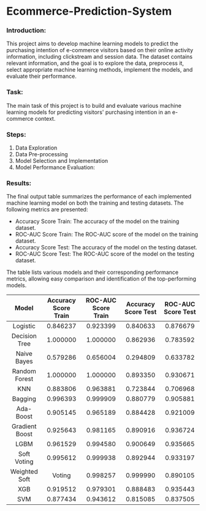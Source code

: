 # Ecommerce-Prediction-System

### Introduction:
This project aims to develop machine learning models to predict the purchasing intention of e-commerce visitors based on their online activity information, including clickstream and session data. The dataset contains relevant information, and the goal is to explore the data, preprocess it, select appropriate machine learning methods, implement the models, and evaluate their performance.

### Task:
The main task of this project is to build and evaluate various machine learning models for predicting visitors' purchasing intention in an e-commerce context. 

### Steps:
1. Data Exploration
2. Data Pre-processing
3. Model Selection and Implementation
4. Model Performance Evaluation:

### Results:
The final output table summarizes the performance of each implemented machine learning model on both the training and testing datasets. The following metrics are presented:

* Accuracy Score Train: The accuracy of the model on the training dataset.
* ROC-AUC Score Train: The ROC-AUC score of the model on the training dataset.
* Accuracy Score Test: The accuracy of the model on the testing dataset.
* ROC-AUC Score Test: The ROC-AUC score of the model on the testing dataset.

The table lists various models and their corresponding performance metrics, allowing easy comparison and identification of the top-performing models.

| 	Model	| 	Accuracy Score Train	| 	ROC-AUC Score Train	 | 	Accuracy Score Test	 | 	ROC-AUC Score Test	 |
| 	:-----:	| 	:-----:	| 	:-----:	 | 	:-----:	 | 	:-----:	 |
| 	Logistic|	0.846237|	0.923399|	0.840633|	0.876679	 |
| 	Decision Tree	|1.000000|	1.000000|	0.862936|	0.783592	 |
| 	Naive Bayes|	0.579286|	0.656004|	0.294809|	0.633782|
|Random Forest|	1.000000|	1.000000|	0.893350|	0.930671|
|KNN	|0.883806	|0.963881	|0.723844	|0.706968|
|Bagging|	0.996393|	0.999909|	0.880779|	0.905881|
|Ada-Boost|	0.905145	|0.965189	|0.884428	|0.921009|
|Gradient Boost	|0.925643	|0.981165|	0.890916|	0.936724|
|LGBM|	0.961529|	0.994580|	0.900649|	0.935665|
|Soft Voting	|0.995612	|0.999938|	0.892944|	0.933197|
|Weighted Soft |Voting	|0.998257|	0.999990|	0.890105|	0.929662|
|XGB	|0.919512|	0.979301	|0.888483|	0.935443|
|SVM|	0.877434|	0.943612|	0.815085|	0.837505|
